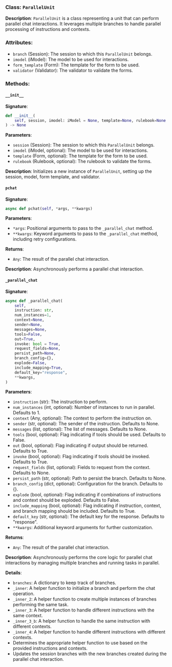 
### Class: `ParallelUnit`

**Description**:
`ParallelUnit` is a class representing a unit that can perform parallel chat interactions. It leverages multiple branches to handle parallel processing of instructions and contexts.

### Attributes:

- `branch` (Session): The session to which this `ParallelUnit` belongs.
- `imodel` (iModel): The model to be used for interactions.
- `form_template` (Form): The template for the form to be used.
- `validator` (Validator): The validator to validate the forms.

### Methods:

#### `__init__`

**Signature**:
```python
def __init__(
    self, session, imodel: iModel = None, template=None, rulebook=None
) -> None
```

**Parameters**:
- `session` (Session): The session to which this `ParallelUnit` belongs.
- `imodel` (iModel, optional): The model to be used for interactions.
- `template` (Form, optional): The template for the form to be used.
- `rulebook` (Rulebook, optional): The rulebook to validate the forms.

**Description**:
Initializes a new instance of `ParallelUnit`, setting up the session, model, form template, and validator.

#### `pchat`

**Signature**:
```python
async def pchat(self, *args, **kwargs)
```

**Parameters**:
- `*args`: Positional arguments to pass to the `_parallel_chat` method.
- `**kwargs`: Keyword arguments to pass to the `_parallel_chat` method, including retry configurations.

**Returns**:
- `Any`: The result of the parallel chat interaction.

**Description**:
Asynchronously performs a parallel chat interaction.

#### `_parallel_chat`

**Signature**:
```python
async def _parallel_chat(
    self,
    instruction: str,
    num_instances=1,
    context=None,
    sender=None,
    messages=None,
    tools=False,
    out=True,
    invoke: bool = True,
    request_fields=None,
    persist_path=None,
    branch_config={},
    explode=False,
    include_mapping=True,
    default_key="response",
    **kwargs,
)
```

**Parameters**:
- `instruction` (str): The instruction to perform.
- `num_instances` (int, optional): Number of instances to run in parallel. Defaults to 1.
- `context` (Any, optional): The context to perform the instruction on.
- `sender` (str, optional): The sender of the instruction. Defaults to None.
- `messages` (list, optional): The list of messages. Defaults to None.
- `tools` (bool, optional): Flag indicating if tools should be used. Defaults to False.
- `out` (bool, optional): Flag indicating if output should be returned. Defaults to True.
- `invoke` (bool, optional): Flag indicating if tools should be invoked. Defaults to True.
- `request_fields` (list, optional): Fields to request from the context. Defaults to None.
- `persist_path` (str, optional): Path to persist the branch. Defaults to None.
- `branch_config` (dict, optional): Configuration for the branch. Defaults to {}.
- `explode` (bool, optional): Flag indicating if combinations of instructions and context should be exploded. Defaults to False.
- `include_mapping` (bool, optional): Flag indicating if instruction, context, and branch mapping should be included. Defaults to True.
- `default_key` (str, optional): The default key for the response. Defaults to "response".
- `**kwargs`: Additional keyword arguments for further customization.

**Returns**:
- `Any`: The result of the parallel chat interaction.

**Description**:
Asynchronously performs the core logic for parallel chat interactions by managing multiple branches and running tasks in parallel.

**Details**:
- `branches`: A dictionary to keep track of branches.
- `_inner`: A helper function to initialize a branch and perform the chat operation.
- `_inner_2`: A helper function to create multiple instances of branches performing the same task.
- `_inner_3`: A helper function to handle different instructions with the same context.
- `_inner_3_b`: A helper function to handle the same instruction with different contexts.
- `_inner_4`: A helper function to handle different instructions with different contexts.
- Determines the appropriate helper function to use based on the provided instructions and contexts.
- Updates the session branches with the new branches created during the parallel chat interaction.

